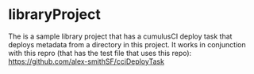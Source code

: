 # libraryProject

The is a sample library project that has a cumulusCI deploy task that deploys metadata from a directory in this project.
It works in conjunction with this repro (that has the test file that uses this repo): https://github.com/alex-smithSF/cciDeployTask
